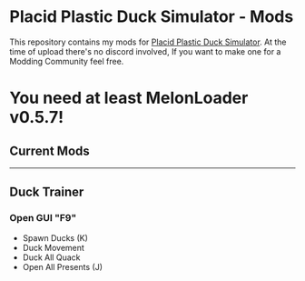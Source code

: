 # Placid Plastic Duck Simulator - Mods

This repository contains my mods
for [Placid Plastic Duck Simulator](https://store.steampowered.com/app/1999360/Placid_Plastic_Duck_Simulator/). At the
time of upload there's no discord involved, If you want to make one for a Modding Community feel free.

# **You need at least MelonLoader v0.5.7!**

## Current Mods
- - -
## Duck Trainer

### Open GUI "F9"

* Spawn Ducks (K)
* Duck Movement
* Duck All Quack
* Open All Presents (J)